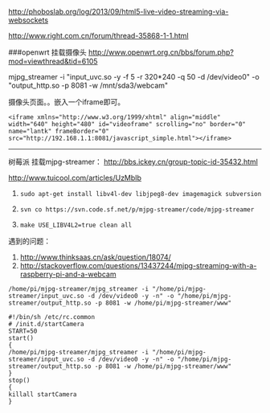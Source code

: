 http://phoboslab.org/log/2013/09/html5-live-video-streaming-via-websockets

http://www.right.com.cn/forum/thread-35868-1-1.html

###openwrt 挂载摄像头
http://www.openwrt.org.cn/bbs/forum.php?mod=viewthread&tid=6105

mjpg_streamer -i "input_uvc.so -y -f 5 -r 320*240 -q 50 -d /dev/video0" -o "output_http.so -p 8081 -w /mnt/sda3/webcam"

摄像头页面。。嵌入一个iframe即可。

`<iframe xmlns="http://www.w3.org/1999/xhtml" align="middle" width="640" height="480" id="videoframe" scrolling="no" border="0" name="lantk" frameBorder="0" src="http://192.168.1.1:8081/javascript_simple.html"></iframe>`
 
-------

树莓派 挂载mjpg-streamer：
<http://bbs.ickey.cn/group-topic-id-35432.html>

<http://www.tuicool.com/articles/UzMbIb>


1. `sudo apt-get install libv4l-dev libjpeg8-dev imagemagick subversion`

2. `svn co https://svn.code.sf.net/p/mjpg-streamer/code/mjpg-streamer`

3. `make USE_LIBV4L2=true clean all`

遇到的问题： 
1. <http://www.thinksaas.cn/ask/question/18074/>
2. <http://stackoverflow.com/questions/13437244/mjpg-streaming-with-a-raspberry-pi-and-a-webcam>
```
/home/pi/mjpg-streamer/mjpg_streamer -i "/home/pi/mjpg-streamer/input_uvc.so -d /dev/video0 -y -n" -o "/home/pi/mjpg-streamer/output_http.so -p 8081 -w /home/pi/mjpg-streamer/www"
```

```
#!/bin/sh /etc/rc.common  
# /init.d/startCamera  
START=50  
start()  
{  
/home/pi/mjpg-streamer/mjpg_streamer -i "/home/pi/mjpg-streamer/input_uvc.so -d /dev/video0 -y -n" -o "/home/pi/mjpg-streamer/output_http.so -p 8081 -w /home/pi/mjpg-streamer/www"
}  
stop()  
{  
killall startCamera  
} 
```